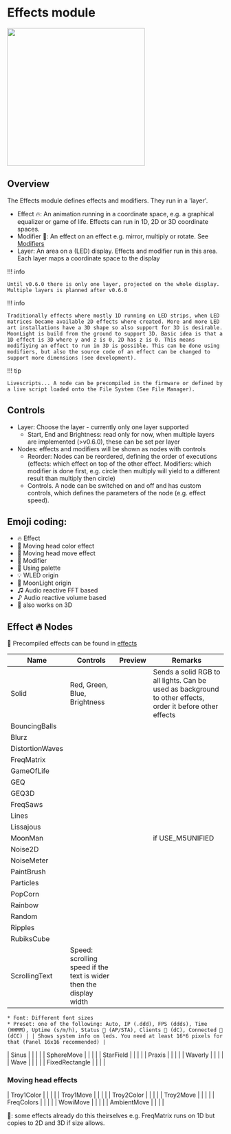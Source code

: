 # Effects module

<img width="320" src="https://github.com/user-attachments/assets/571fd676-92f7-4ea7-a521-fc298490695c" />

## Overview

The Effects module defines effects and modifiers. They run in a 'layer'. 

* Effect 🔥: An animation running in a coordinate space, e.g. a graphical equalizer or game of life. Effects can run in 1D, 2D or 3D coordinate spaces.
* Modifier 💎: An effect on an effect e.g. mirror, multiply or rotate. See [Modifiers](https://moonmodules.org/MoonLight/modifiers/)
* Layer: An area on a (LED) display. Effects and modifier run in this area. Each layer maps a coordinate space to the display

!!! info

    Until v0.6.0 there is only one layer, projected on the whole display. Multiple layers is planned after v0.6.0

!!! info

    Traditionally effects where mostly 1D running on LED strips, when LED matrices became available 2D effects where created. More and more LED art installations have a 3D shape so also support for 3D is desirable. MoonLight is build from the ground to support 3D. Basic idea is that a 1D effect is 3D where y and z is 0, 2D has z is 0. This means modifiying an effect to run in 3D is possible. This can be done using modifiers, but also the source code of an effect can be changed to support more dimensions (see development).

!!! tip

    Livescripts... A node can be precompiled in the firmware or defined by a live script loaded onto the File System (See File Manager).

## Controls

* Layer: Choose the layer - currently only one layer supported
    * Start, End and Brightness: read only for now, when multiple layers are implemented (>v0.6.0), these can be set per layer
* Nodes: effects and modifiers will be shown as nodes with controls
    * Reorder: Nodes can be reordered, defining the order of executions (effects: which effect on top of the other effect. Modifiers: which modifier is done first, e.g. circle then multiply will yield to a different result than multiply then circle)
    * Controls. A node can be switched on and off and has custom controls, which defines the parameters of the node (e.g. effect speed).

## Emoji coding:

* 🔥 Effect
* 🚨 Moving head color effect
* 🗼 Moving head move effect
* 💎 Modifier
* 🎨 Using palette
* 💡 WLED origin
* 💫 MoonLight origin
* ♫ Audio reactive FFT based
* ♪ Audio reactive volume based
* 🧊 also works on 3D

## Effect 🔥 Nodes
🚧
Precompiled effects can be found in [effects](https://github.com/MoonModules/MoonLight/blob/main/src/MoonLight/Nodes/Effects/Effects.h)

| Name | Controls | Preview | Remarks
| ---- | ----- | ---- | ---- |
| Solid | Red, Green, Blue, Brightness | | Sends a solid RGB to all lights. Can be used as background to other effects, order it before other effects |
| BouncingBalls | | | |
| Blurz | | | |
| DistortionWaves | | | |
| FreqMatrix | | | |
| GameOfLife | | | |
| GEQ | | | |
| GEQ3D | | | |
| FreqSaws | | | |
| Lines | | | |
| Lissajous | | | |
| MoonMan | | | if USE_M5UNIFIED |
| Noise2D | | | |
| NoiseMeter | | | |
| PaintBrush | | | |
| Particles | | | |
| PopCorn | | | |
| Rainbow | | | |
| Random | | | |
| Ripples | | | |
| RubiksCube | | | |
| ScrollingText | Speed: scrolling speed if the text is wider then the display width
    * Font: Different font sizes
    * Preset: one of the following: Auto, IP (.ddd), FPS (ddds), Time (HHMM), Uptime (s/m/h), Status 🛜 (AP/STA), Clients 🛜 (dC), Connected 🛜 (dCC) | | Shows system info on leds. You need at least 16*6 pixels for that (Panel 16x16 recommended) |
| Sinus | | | |
| SphereMove | | | |
| StarField | | | |
| Praxis | | | |
| Waverly | | | |
| Wave | | | |
| FixedRectangle | | | |

### Moving head effects
| Troy1Color | | | |
| Troy1Move | | | |
| Troy2Color | | | |
| Troy2Move | | | |
| FreqColors | | | |
| WowiMove | | | |
| AmbientMove | | | |

🚨: some effects already do this theirselves e.g. FreqMatrix runs on 1D but copies to 2D and 3D if size allows.

